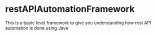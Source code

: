 # restAPIAutomationFramework
This is a basic level framework to give you understanding how rest API automation is done using Java
